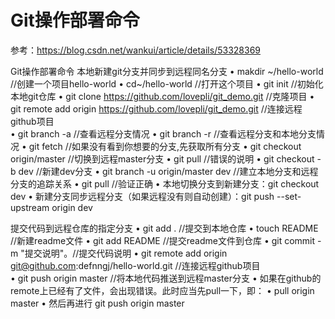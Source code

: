 # Git操作部署命令

参考：https://blog.csdn.net/wankui/article/details/53328369

Git操作部署命令
本地新建git分支并同步到远程同名分支
•	makdir ~/hello-world    //创建一个项目hello-world
•	cd~/hello-world       //打开这个项目
•	git init             //初始化本地git仓库
•	git clone https://github.com/lovepli/git_demo.git //克隆项目
•	git remote add origin https://github.com/lovepli/git_demo.git     //连接远程github项目  
•	git branch -a  //查看远程分支情况
•	git branch -r  //查看远程分支和本地分支情况
•	git fetch //如果没有看到你想要的分支,先获取所有分支
•	git checkout origin/master //切换到远程master分支
•	git pull  //错误的说明
•	git checkout -b dev //新建dev分支
•	git branch -u origin/master dev //建立本地分支和远程分支的追踪关系
•	git pull //验证正确
•	本地切换分支到新建分支：git checkout dev
•	新建分支同步远程分支（如果远程没有则自动创建）：git push --set-upstream origin dev

提交代码到远程仓库的指定分支
•	git add .  //提交到本地仓库
•	touch README //新建readme文件
•	git add README //提交readme文件到仓库
•	git commit -m "提交说明"。//提交代码说明
•	git remote add origin git@github.com:defnngj/hello-world.git     //连接远程github项目  
•	git push origin master //将本地代码推送到远程master分支
•	如果在github的remote上已经有了文件，会出现错误。此时应当先pull一下，即：
•	pull origin master
•	然后再进行 git push origin master



